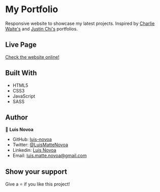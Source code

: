 # My Portfolio

Responsive website to showcase my latest projects. Inspired by [Charlie Waite's](http://charliewaite.me/) and [Justin Chi's](https://www.justinchi.me/) portfolios.

## Live Page

[Check the website online!](https://runnerln.herokuapp.com/)

## Built With

- HTML5
- CSS3
- JavaScript
- SASS

## Author

👤 **Luis Novoa**

- GitHub: [luis-novoa](https://github.com/luis-novoa)
- Twitter: [@LuisMatteNovoa](https://twitter.com/LuisMatteNovoa)
- Linkedin: [Luis Novoa](https://www.linkedin.com/in/luismattenovoa/)
- Email: [luis.matte.novoa@gmail.com](mailto:luis.matte.novoa@gmail.com)

## Show your support

Give a ⭐️ if you like this project!